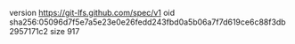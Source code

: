 version https://git-lfs.github.com/spec/v1
oid sha256:05096d7f5e7a5e23e0e26fedd243fbd0a5b06a7f7d619ce6c88f3db2957171c2
size 917
